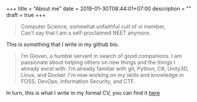 +++
title = "About me"
date = 2019-01-30T08:44:01+07:00
description = ""
draft = true
+++

> Computer Science, somewhat unfaithful cult of vi member,<br/>
> Can't say that I am a self-proclaimed NEET anymore.<br />

This is something that I write in my github bio.

> I’m Giovan, a humble servant in search of good companions. I am passionate
> about helping others on new things and the things I already excel with.
> I’m already familiar with git, Python, C#, Unity3D, Linux, and Docker.
> I'm now working on my skills and knowledge in FOSS, DevOps, Information
> Security, and CTF.

In turn, this is what I write in my formal CV, you can find it [here](CV)

[CV]: https://docs.google.com/document/d/1_XoO1oHQutrdLp6fMCQuHkBk-ubPw0NlmbQtMnxN7Wo/edit?usp=sharing
